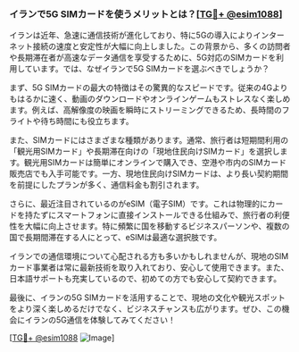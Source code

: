 ### イランで5G SIMカードを使うメリットとは？[[TG💪+ @esim1088](https://t.me/s/esim1088)]

イランは近年、急速に通信技術が進化しており、特に5Gの導入によりインターネット接続の速度と安定性が大幅に向上しました。この背景から、多くの訪問者や長期滞在者が高速なデータ通信を享受するために、5G対応のSIMカードを利用しています。では、なぜイランで5G SIMカードを選ぶべきでしょうか？

まず、5G SIMカードの最大の特徴はその驚異的なスピードです。従来の4Gよりもはるかに速く、動画のダウンロードやオンラインゲームもストレスなく楽しめます。例えば、高解像度の映画を瞬時にストリーミングできるため、長時間のフライトや待ち時間にも役立ちます。

また、SIMカードにはさまざまな種類があります。通常、旅行者は短期間利用の「観光用SIMカード」や長期滞在向けの「現地住民向けSIMカード」を選択します。観光用SIMカードは簡単にオンラインで購入でき、空港や市内のSIMカード販売店でも入手可能です。一方、現地住民向けSIMカードは、より長い契約期間を前提にしたプランが多く、通信料金も割引されます。

さらに、最近注目されているのがeSIM（電子SIM）です。これは物理的にカードを持たずにスマートフォンに直接インストールできる仕組みで、旅行者の利便性を大幅に向上させます。特に頻繁に国を移動するビジネスパーソンや、複数の国で長期間滞在する人にとって、eSIMは最適な選択肢です。

イランでの通信環境について心配される方も多いかもしれませんが、現地のSIMカード事業者は常に最新技術を取り入れており、安心して使用できます。また、日本語サポートも充実しているので、初めての方でも安心して契約できます。

最後に、イランの5G SIMカードを活用することで、現地の文化や観光スポットをより深く楽しめるだけでなく、ビジネスチャンスも広がります。ぜひ、この機会にイランの5G通信を体験してみてください！

[[TG💪+ @esim1088](https://t.me/s/esim1088) ![Image](https://i.postimg.cc/Y0z9fWf4/image.png)]